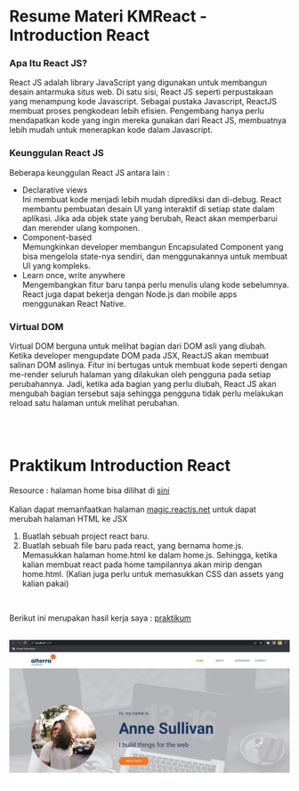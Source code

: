 # Resume Materi KMReact - Introduction React
### Apa Itu React JS?
React JS adalah  library JavaScript yang digunakan untuk membangun desain antarmuka situs web. Di satu sisi, React JS seperti perpustakaan yang menampung kode Javascript. Sebagai pustaka Javascript, ReactJS membuat proses pengkodean lebih efisien. Pengembang hanya perlu mendapatkan kode yang ingin mereka gunakan dari React JS, membuatnya lebih mudah untuk menerapkan kode dalam Javascript.

### Keunggulan React JS
Beberapa keunggulan React JS antara lain :
- Declarative views <br> Ini membuat kode menjadi lebih mudah diprediksi dan di-debug. React membantu pembuatan desain UI yang interaktif di setiap state dalam aplikasi. Jika ada objek state yang berubah, React akan memperbarui dan merender ulang komponen.
- Component-based <br> Memungkinkan developer membangun Encapsulated Component yang bisa mengelola state-nya sendiri, dan menggunakannya untuk membuat UI yang kompleks.
- Learn once, write anywhere <br> Mengembangkan fitur baru tanpa perlu menulis ulang kode sebelumnya. React juga dapat bekerja dengan Node.js dan mobile apps menggunakan React Native.

### Virtual DOM
Virtual DOM berguna untuk melihat bagian dari DOM asli yang diubah. Ketika developer mengupdate DOM pada JSX, ReactJS akan membuat salinan DOM aslinya. Fitur ini bertugas untuk membuat kode seperti dengan me-render seluruh halaman yang dilakukan oleh pengguna pada setiap perubahannya. Jadi, ketika ada bagian yang perlu diubah, React JS akan mengubah bagian tersebut saja sehingga pengguna tidak perlu melakukan reload satu halaman untuk melihat perubahan.

<br><br>

# Praktikum Introduction React
Resource : halaman home bisa dilihat di [sini](https://drive.google.com/drive/folders/1Nw2lg57SE3sKkhD5QAO9rhvfsE6ELR_X?usp=sharing)
<br><br> Kalian dapat memanfaatkan halaman [magic.reactjs.net](https://magic.reactjs.net/htmltojsx.htm) untuk dapat merubah halaman HTML ke JSX
<br>

1. Buatlah sebuah project react baru.
2. Buatlah sebuah file baru pada react, yang bernama home.js. Memasukkan halaman home.html ke dalam home.js. Sehingga, ketika kalian membuat react pada home tampilannya akan mirip dengan home.html. (Kalian juga perlu untuk memasukkan CSS dan assets yang kalian pakai)

<br>

Berikut ini merupakan hasil kerja saya : [praktikum](https://github.com/m-mustakim-surya/react_m-mustakim-surya/tree/11_Introduction-React/11_Introduction%20React/praktikum/introreact)
<br><br>

![ss_praktikum](https://github.com/m-mustakim-surya/react_m-mustakim-surya/blob/11_Introduction-React/11_Introduction%20React/screenshots/praktikum.PNG)


